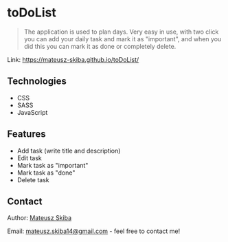 # toDoList
> The application is used to plan days. Very easy in use, with two click you can add your daily task and mark it as "important", and when you did this you can mark it as done or completely delete.

Link: https://mateusz-skiba.github.io/toDoList/

## Technologies
* CSS
* SASS
* JavaScript

## Features
* Add task (write title and description)
* Edit task
* Mark task as "important"
* Mark task as "done"
* Delete task

## Contact

Author: [Mateusz Skiba](https://mateusz-skiba.pl/)

Email: mateusz.skiba14@gmail.com - feel free to contact me!
